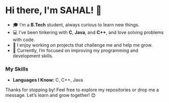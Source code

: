 # Hi there, I'm SAHAL! 👋

- 🎓 I’m a **B.Tech** student, always curious to learn new things.
- 💻 I’ve been tinkering with **C**, **Java**, and **C++**, and love solving problems with code.
- 🚀 I enjoy working on projects that challenge me and help me grow.
- 🌱 Currently, I’m focused on improving my programming and development skills.

### My Skills

- **Languages I Know:** C, C++, Java



Thanks for stopping by! Feel free to explore my repositories or drop me a message. Let’s learn and grow together! 😊


